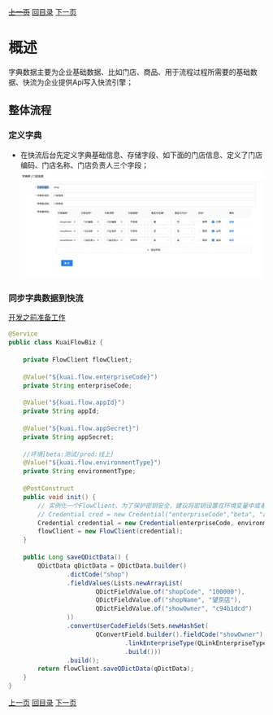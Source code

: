 ~~[上一页](quickstart.md)~~
[回目录](../README.md)
[下一页](flow.md)

# 概述
字典数据主要为企业基础数据、比如门店、商品、用于流程过程所需要的基础数据、快流为企业提供Api写入快流引擎；

## 整体流程
### 定义字典
- 在快流后台先定义字典基础信息、存储字段、如下面的门店信息、定义了门店编码、门店名称、门店负责人三个字段；
  ![alt text](../image/dict/dict_definition.png)


### 同步字典数据到快流
[开发之前准备工作](quickstart.md)
```java
@Service
public class KuaiFlowBiz {

	private FlowClient flowClient;

	@Value("${kuai.flow.enterpriseCode}")
	private String enterpriseCode;

	@Value("${kuai.flow.appId}")
	private String appId;

	@Value("${kuai.flow.appSecret}")
	private String appSecret;

	//环境[beta:测试/prod:线上]
	@Value("${kuai.flow.environmentType}")
	private String environmentType;

	@PostConstruct
	public void init() {
		// 实例化一个FlowClient、为了保护密钥安全，建议将密钥设置在环境变量中或者配置文件中。
		// Credential cred = new Credential("enterpriseCode","beta", "appId","appSecret");
		Credential credential = new Credential(enterpriseCode, environmentType, appId, appSecret);
		flowClient = new FlowClient(credential);
	}

	public Long saveQDictData() {
		QDictData qDictData = QDictData.builder()
				.dictCode("shop")
				.fieldValues(Lists.newArrayList(
						QDictFieldValue.of("shopCode", "100000"),
						QDictFieldValue.of("shopName", "望京店"),
						QDictFieldValue.of("showOwner", "c94b1dcd")
				))
				.convertUserCodeFields(Sets.newHashSet(
						QConvertField.builder().fieldCode("showOwner")
								.linkEnterpriseType(QLinkEnterpriseType.FEISHU)
								.build()))
				.build();
		return flowClient.saveQDictData(qDictData);
	}
}

```


[上一页](quickstart.md)
[回目录](../README.md)
[下一页](flow.md)
